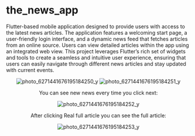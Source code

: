 # the_news_app
Flutter-based mobile application designed to provide users with access to the latest news articles. The application features a welcoming start page, a user-friendly login interface, and a dynamic news feed that fetches articles from an online source. Users can view detailed articles within the app using an integrated web view. This project leverages Flutter’s rich set of widgets and tools to create a seamless and intuitive user experience, ensuring that users can easily navigate through different news articles and stay updated with current events.


<div align="center">

![photo_6271441676195184250_y](https://github.com/Fuad-X/Flutter-Application-With-News-API/assets/77972137/b8b6ef4e-2f6e-44cb-ad30-bb735b1d92b2)
![photo_6271441676195184251_y](https://github.com/Fuad-X/Flutter-Application-With-News-API/assets/77972137/f7f52a88-78e0-4470-932f-8603007e6ab4)

You can see new news every time you click next:

![photo_6271441676195184252_y](https://github.com/Fuad-X/Flutter-Application-With-News-API/assets/77972137/2a0b3d3d-5fd1-401e-8ddc-23cade2d30d7)

After clicking Real full article you can see the full article:

![photo_6271441676195184253_y](https://github.com/Fuad-X/Flutter-Application-With-News-API/assets/77972137/6324c136-8a74-4d8d-94a9-d941e6881b16)

</div>
